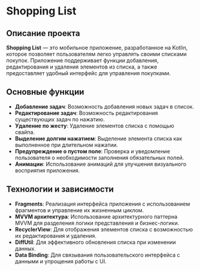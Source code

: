 # Shopping List

## Описание проекта

**Shopping List** — это мобильное приложение, разработанное на Kotlin, которое позволяет пользователям легко управлять своими списками покупок. Приложение поддерживает функции добавления, редактирования и удаления элементов из списка, а также предоставляет удобный интерфейс для управления покупками.

## Основные функции
- **Добавление задач**: Возможность добавления новых задач в список.
- **Редактирование задач**: Возможность редактирования существующих задач по нажатию.
- **Удаление по жесту**: Удаление элементов списка с помощью свайпа.
- **Выделение долгим нажатием**: Выделение элемента списка как выполненное при длительном нажатии.
- **Предупреждение о пустом поле**: Проверка и уведомление пользователя о необходимости заполнения обязательных полей.
- **Анимации**: Использование анимаций для улучшения визуального восприятия приложения.


## Технологии и зависимости
- **Fragments**: Реализация интерфейса приложения с использованием фрагментов и управление их жизненным циклом.
- **MVVM архитектура**: Использование архитектурного паттерна MVVM для разделения логики представления и бизнес-логики.
- **RecyclerView**: Для отображения элементов списка с возможностью их редактирования и удаления.
- **DiffUtil**: Для эффективного обновления списка при изменении данных.
- **Data Binding**: Для связывания пользовательского интерфейса с данными и упрощения работы с UI.



